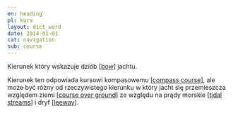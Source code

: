 ```yaml
---
en: heading
pl: kurs
layout: dict_word
date: 2014-01-01
cat: navigation
sub: course
---
```


Kierunek który wskazuje dziób [[bow](/dict/bow.html)] jachtu.   

Kierunek ten odpowiada kursowi kompasowemu [[compass course](/dict/compass-course.html)],
ale może być różny od rzeczywistego kierunku w który jacht się przemieszcza względem ziemi [[course over ground](/dict/course-over-ground.html)]
ze względu na prądy morskie [[tidal streams](/dict/tidal-streams.html)] i dryf [[leeway](/dict/leeway.html)].